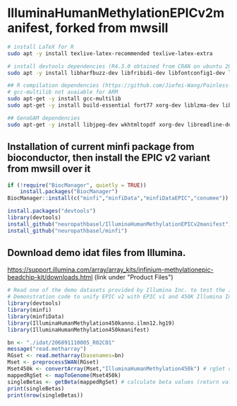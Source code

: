 # IlluminaHumanMethylationEPICv2manifest, forked from mwsill

```bash
# install LaTeX for R
sudo apt -y install texlive-latex-recommended texlive-latex-extra

# install devtools dependencies (R4.3.0 obtained from CRAN on ubuntu 20)
sudo apt -y install libharfbuzz-dev libfribidi-dev libfontconfig1-dev libtiff-dev

## R compilation dependencies (https://github.com/Jiefei-Wang/Painless-R-compilation-and-installation-on-Ubuntu)
# gcc-multilib not avaiable for ARM 
sudo apt-get -y install gcc-multilib
sudo apt-get -y install build-essential fort77 xorg-dev liblzma-dev libblas-dev gfortran gobjc++ aptitude libreadline-dev libbz2-dev libpcre2-dev libcurl4 libcurl4-openssl-dev default-jre default-jdk openjdk-8-jdk openjdk-8-jre  texinfo texlive texlive-fonts-extra -y libssl-dev -y libxml2-dev 

## GenoGAM dependencies
sudo apt-get -y install libjpeg-dev wkhtmltopdf xorg-dev libreadline-dev pandoc r-markdown
```
## Installation of current minfi package from bioconductor, then install the EPIC v2 variant from mwsill over it
```r
if (!require("BiocManager", quietly = TRUE))
    install.packages("BiocManager")
BiocManager::install(c("minfi","minfiData","minfiDataEPIC","conumee"))

install.packages("devtools")
library(devtools)
install_github("neuropathbasel/IlluminaHumanMethylationEPICv2manifest") 
install_github("neuropathbasel/minfi")
```
## Download demo idat files from Illumina.
https://support.illumina.com/array/array_kits/infinium-methylationepic-beadchip-kit/downloads.html
(link under "Product Files")

```r
# Read one of the demo datasets provided by Illumina Inc. to test the installation
# Demonstration code to unify EPIC v2 with EPIC v1 and 450K Illumina Infinium Methylation Microarrays (v2/v1/450k overlap set)
library(devtools)
library(minfi)
library(minfiData)
library(IlluminaHumanMethylation450kanno.ilmn12.hg19)
library(IlluminaHumanMethylation450kmanifest)

bn <- "./idat/206891110005_R02C01"
message("read.metharray")
RGset <- read.metharray(basenames=bn)
Mset <- preprocessSWAN(RGset)
Mset450k <- convertArray(Mset,"IlluminaHumanMethylation450k") # rgSet conversion seems to result in different numbers of elements
mappedRgSet <- mapToGenome(Mset450k)
singleBetas <- getBeta(mappedRgSet) # calculate beta values (return value)
print(singleBetas)
print(nrow(singleBetas))
